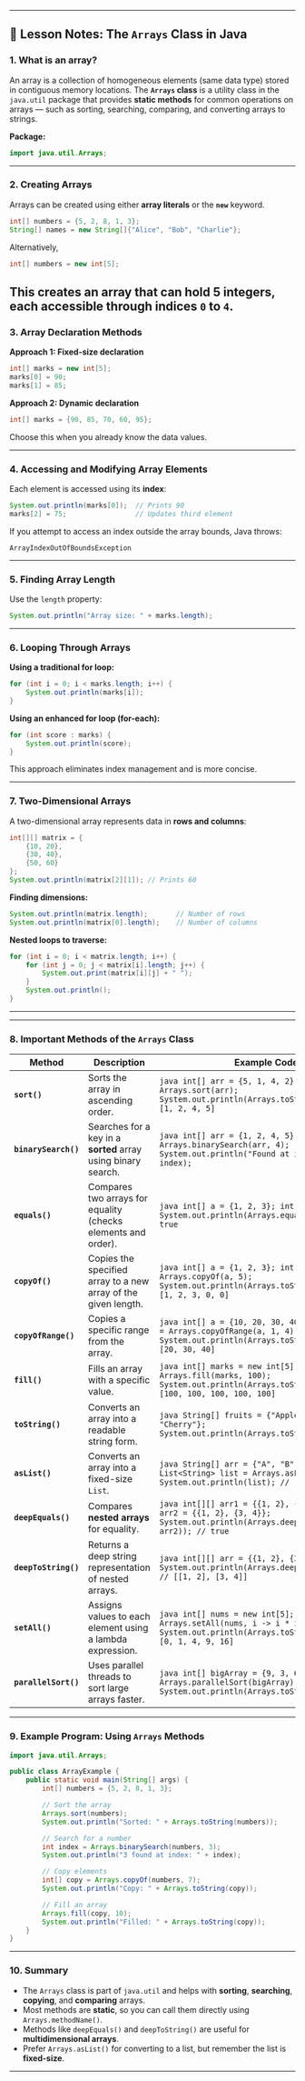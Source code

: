
---

## 🧠 Lesson Notes: The `Arrays` Class in Java

### 1. What is an array?
An array is a collection of homogeneous elements (same data type) stored in contiguous memory locations.
The **`Arrays` class** is a utility class in the `java.util` package that provides **static methods** for common operations on arrays — such as sorting, searching, comparing, and converting arrays to strings.

**Package:**

```java
import java.util.Arrays;
```
---

### 2. Creating Arrays

Arrays can be created using either **array literals** or the **`new`** keyword.

```java
int[] numbers = {5, 2, 8, 1, 3};
String[] names = new String[]{"Alice", "Bob", "Charlie"};
```
Alternatively, 
```java
int[] numbers = new int[5];
```
This creates an array that can hold 5 integers, each accessible through indices `0` to `4`.
---

### **3. Array Declaration Methods**

**Approach 1: Fixed-size declaration**

```java
int[] marks = new int[5];
marks[0] = 90;
marks[1] = 85;
```

**Approach 2: Dynamic declaration**

```java
int[] marks = {90, 85, 70, 60, 95};
```

Choose this when you already know the data values.

---

### **4. Accessing and Modifying Array Elements**

Each element is accessed using its **index**:

```java
System.out.println(marks[0]);  // Prints 90
marks[2] = 75;                 // Updates third element
```

If you attempt to access an index outside the array bounds, Java throws:

```
ArrayIndexOutOfBoundsException
```
---

### **5. Finding Array Length**

Use the `length` property:

```java
System.out.println("Array size: " + marks.length);
```

---

### **6. Looping Through Arrays**

**Using a traditional for loop:**

```java
for (int i = 0; i < marks.length; i++) {
    System.out.println(marks[i]);
}
```

**Using an enhanced for loop (for-each):**

```java
for (int score : marks) {
    System.out.println(score);
}
```

This approach eliminates index management and is more concise.

---

### **7. Two-Dimensional Arrays**

A two-dimensional array represents data in **rows and columns**:

```java
int[][] matrix = {
    {10, 20},
    {30, 40},
    {50, 60}
};
System.out.println(matrix[2][1]); // Prints 60
```

**Finding dimensions:**

```java
System.out.println(matrix.length);       // Number of rows
System.out.println(matrix[0].length);    // Number of columns
```

**Nested loops to traverse:**

```java
for (int i = 0; i < matrix.length; i++) {
    for (int j = 0; j < matrix[i].length; j++) {
        System.out.print(matrix[i][j] + " ");
    }
    System.out.println();
}
```

---

---

### 8. Important Methods of the `Arrays` Class

| **Method**           | **Description**                                                | **Example Code**                                                                                                                           |
|----------------------| -------------------------------------------------------------- | ------------------------------------------------------------------------------------------------------------------------------------------ |
| **`sort()`**         | Sorts the array in ascending order.                            | `java int[] arr = {5, 1, 4, 2}; Arrays.sort(arr); System.out.println(Arrays.toString(arr)); // [1, 2, 4, 5] `                              |
| **`binarySearch()`** | Searches for a key in a **sorted** array using binary search.  | `java int[] arr = {1, 2, 4, 5}; int index = Arrays.binarySearch(arr, 4); System.out.println("Found at index: " + index); `                 |
| **`equals()`**       | Compares two arrays for equality (checks elements and order).  | `java int[] a = {1, 2, 3}; int[] b = {1, 2, 3}; System.out.println(Arrays.equals(a, b)); // true `                                         |
| **`copyOf()`**       | Copies the specified array to a new array of the given length. | `java int[] a = {1, 2, 3}; int[] copy = Arrays.copyOf(a, 5); System.out.println(Arrays.toString(copy)); // [1, 2, 3, 0, 0] `               |
| **`copyOfRange()`**  | Copies a specific range from the array.                        | `java int[] a = {10, 20, 30, 40, 50}; int[] sub = Arrays.copyOfRange(a, 1, 4); System.out.println(Arrays.toString(sub)); // [20, 30, 40] ` |
| **`fill()`**         | Fills an array with a specific value.                          | `java int[] marks = new int[5]; Arrays.fill(marks, 100); System.out.println(Arrays.toString(marks)); // [100, 100, 100, 100, 100] `        |
| **`toString()`**     | Converts an array into a readable string form.                 | `java String[] fruits = {"Apple", "Banana", "Cherry"}; System.out.println(Arrays.toString(fruits)); `                                      |
| **`asList()`**       | Converts an array into a fixed-size `List`.                    | `java String[] arr = {"A", "B", "C"}; List<String> list = Arrays.asList(arr); System.out.println(list); // [A, B, C] `                     |
| **`deepEquals()`**   | Compares **nested arrays** for equality.                       | `java int[][] arr1 = {{1, 2}, {3, 4}}; int[][] arr2 = {{1, 2}, {3, 4}}; System.out.println(Arrays.deepEquals(arr1, arr2)); // true `       |
| **`deepToString()`** | Returns a deep string representation of nested arrays.         | `java int[][] arr = {{1, 2}, {3, 4}}; System.out.println(Arrays.deepToString(arr)); // [[1, 2], [3, 4]] `                                  |
| **`setAll()`**       | Assigns values to each element using a lambda expression.      | `java int[] nums = new int[5]; Arrays.setAll(nums, i -> i * i); System.out.println(Arrays.toString(nums)); // [0, 1, 4, 9, 16] `           |
| **`parallelSort()`** | Uses parallel threads to sort large arrays faster.             | `java int[] bigArray = {9, 3, 6, 1, 8, 2}; Arrays.parallelSort(bigArray); System.out.println(Arrays.toString(bigArray)); `                 |

---

### 9. Example Program: Using `Arrays` Methods

```java
import java.util.Arrays;

public class ArrayExample {
    public static void main(String[] args) {
        int[] numbers = {5, 2, 8, 1, 3};

        // Sort the array
        Arrays.sort(numbers);
        System.out.println("Sorted: " + Arrays.toString(numbers));

        // Search for a number
        int index = Arrays.binarySearch(numbers, 3);
        System.out.println("3 found at index: " + index);

        // Copy elements
        int[] copy = Arrays.copyOf(numbers, 7);
        System.out.println("Copy: " + Arrays.toString(copy));

        // Fill an array
        Arrays.fill(copy, 10);
        System.out.println("Filled: " + Arrays.toString(copy));
    }
}
```

---

### 10. Summary

* The `Arrays` class is part of `java.util` and helps with **sorting**, **searching**, **copying**, and **comparing** arrays.
* Most methods are **static**, so you can call them directly using `Arrays.methodName()`.
* Methods like `deepEquals()` and `deepToString()` are useful for **multidimensional arrays**.
* Prefer `Arrays.asList()` for converting to a list, but remember the list is **fixed-size**.

---